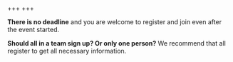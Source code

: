 +++
+++

**There is no deadline** and you are welcome to register and join even after
the event started. 

**Should all in a team sign up? Or only one person?** We recommend that all
register to get all necessary information.

